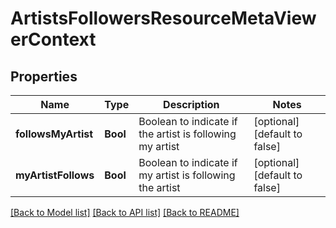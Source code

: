 # ArtistsFollowersResourceMetaViewerContext

## Properties
Name | Type | Description | Notes
------------ | ------------- | ------------- | -------------
**followsMyArtist** | **Bool** | Boolean to indicate if the artist is following my artist | [optional] [default to false]
**myArtistFollows** | **Bool** | Boolean to indicate if my artist is following the artist | [optional] [default to false]

[[Back to Model list]](../README.md#documentation-for-models) [[Back to API list]](../README.md#documentation-for-api-endpoints) [[Back to README]](../README.md)


